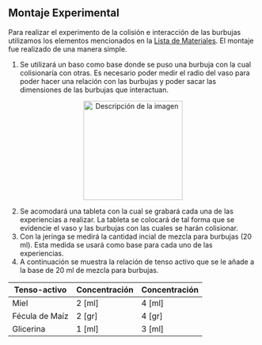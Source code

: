 ## Montaje Experimental

Para realizar el experimento de la colisión e interacción de las burbujas utilizamos los elementos mencionados en la [Lista de Materiales](https://github.com/AmbarNRodriguez/Grupo7Retos/blob/main/Lista%20de%20Materiales.md). El montaje fue realizado de una manera simple.
1. Se utilizará un baso como base donde se puso una burbuja con la cual colisionaría con otras. Es necesario poder medir el radio del vaso para poder hacer una relación con las burbujas y poder sacar las dimensiones de las burbujas que interactuan.
<p align="center">
  <img src="https://github.com/AmbarNRodriguez/Grupo7Retos/blob/main/RegistroFotogr%C3%A1ficos/2.jpg" alt="Descripción de la imagen" width="200"/>
</p>



2. Se acomodará una tableta con la cual se grabará cada una de las experiencias a realizar. La tableta se colocará de tal forma que se evidencie el vaso y las burbujas con las cuales se harán colisionar.
3. Con la jeringa se medirá la cantidad incial de mezcla para burbujas (20 ml). Esta medida se usará como base para cada uno de las experiencias.
4. A continuación se muestra la relación de tenso activo que se le añade a la base de 20 ml de mezcla para burbujas.

<p align="center">
  
| Tenso-activo    | Concentración          | Concentración          |
|------------------|------------------------|------------------------|
| Miel             | 2 [ml]                 | 4 [ml]                 |
| Fécula de Maíz  | 2 [gr]                 | 4 [gr]                 |
| Glicerina        | 1 [ml]                 | 3 [ml]                 |
</p>


